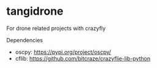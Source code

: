 # tangidrone
For drone related projects with crazyfly

Dependencies
- oscpy: https://pypi.org/project/oscpy/
- cflib: https://github.com/bitcraze/crazyflie-lib-python
